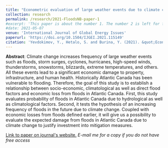 ```yaml
---
title: "Econometric evaluation of large weather events due to climate change: floods in Atlantic Canada"
collection: research
permalink: /research/2021-FloodsNB-paper-1
#excerpt: 'This paper is about the number 1. The number 2 is left for future work.'
#date: 2021-05-07
venue: 'International Journal of Global Energy Issues'
paperurl: 'https://doi.org/10.1504/IJGEI.2021.115149'
citation: 'Yevdokimov, Y., Hetalo, S. and Burina, Y. (2021). &quot;Econometric evaluation of large weather events due to climate change: Floods in Atlantic Canada.&quot; <i>International Journal of Global Energy Issues</i>. 43(2-3).'
---
```


**Abstract**: Climate change increases frequency of large weather events such as floods, storm surges, cyclones, hurricanes, high-speed winds, thunderstorms, snowstorms, blizzards, extreme temperatures, and others. All these events lead to a significant economic damage to property, infrastructure, and human health. Historically Atlantic Canada has been vulnerable to flooding. Therefore, the goal of this study is to establish a relationship between socio-economic, climatological as well as direct flood factors and economic loss from floods in Atlantic Canada. First, this study evaluates probability of floods in Atlantic Canada due to hydrological as well as climatological factors. Second, it tests the hypothesis of an increasing frequency of floods in the future due to climate change. Coupled with economic losses from floods defined earlier, it will give us a possibility to evaluate the expected damage from floods in Atlantic Canada due to climate change to justify investment into mitigation measures.

[Link to paper on journal's website.](https://doi.org/10.1504/IJGEI.2021.115149) *E-mail me for a copy if you do not have free access*

